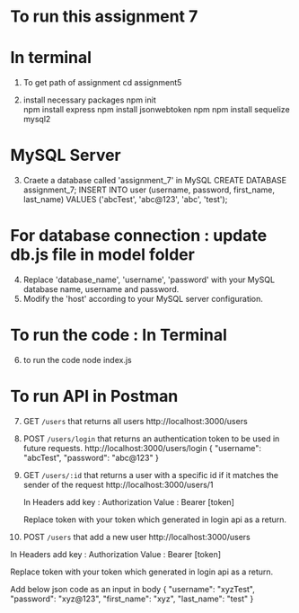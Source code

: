 # To run this assignment 7
# In terminal

1. To get path of assignment 
cd assignment5

2. install necessary packages 
npm init     
npm install express
npm install jsonwebtoken
npm npm install sequelize mysql2

# MySQL Server
3. Craete a database called 'assignment_7' in MySQL 
CREATE DATABASE assignment_7; 
INSERT INTO user (username, password, first_name, last_name) VALUES ('abcTest', 'abc@123', 'abc', 'test');

# For database connection : update db.js file in model folder
4. Replace 'database_name', 'username', 'password' with your MySQL database name, username and password.
5. Modify the 'host' according to your MySQL server configuration.

# To run the code : In Terminal
6. to run the code 
 node index.js

# To run API in Postman

7. GET `/users` that returns all users
http://localhost:3000/users

8. POST `/users/login` that returns an authentication token to be used in future requests.
http://localhost:3000/users/login
{
  "username": "abcTest",
  "password": "abc@123"
}

9. GET `/users/:id` that returns a user with  a specific id if it matches the sender of the request
   http://localhost:3000/users/1

   In Headers add 
   key : Authorization
   Value : Bearer [token]
   
   Replace token with your token which generated in login api as a return.

3. POST `/users` that add a new user 
http://localhost:3000/users
  
  In Headers add 
   key : Authorization
   Value : Bearer [token]
   
   Replace token with your token which generated in login api as a return.

   Add below json code as an input in body 
   {
    "username": "xyzTest",
    "password": "xyz@123",
    "first_name": "xyz",
    "last_name": "test"
}
